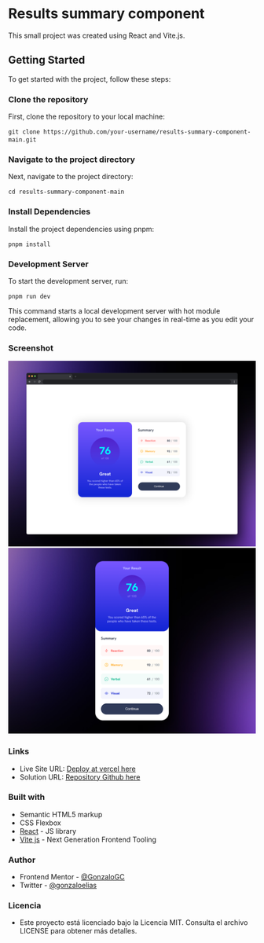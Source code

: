 #  Results summary component

This small project was created using React and Vite.js.

## Getting Started

To get started with the project, follow these steps:

### Clone the repository

First, clone the repository to your local machine:
```
git clone https://github.com/your-username/results-summary-component-main.git
```

### Navigate to the project directory
Next, navigate to the project directory:
```
cd results-summary-component-main
```
### Install Dependencies
Install the project dependencies using pnpm:
```
pnpm install
```

### Development Server

To start the development server, run:
```
pnpm run dev
```
This command starts a local development server with hot module replacement, allowing you to see your changes in real-time as you edit your code.

### Screenshot

![](public/screenshot/screenshot-desktop-up.png)
![](public/screenshot/screenshot-mobile-up.png)

### Links

- Live Site URL: [Deploy at vercel here](https://results-summary-component-main-gg.vercel.app/)
- Solution URL: [Repository Github here](https://github.com/GonzaloGC/results-summary-component-main)

### Built with

- Semantic HTML5 markup
- CSS Flexbox
- [React](https://reactjs.org/) - JS library
- [Vite js](https://vitejs.dev/) - Next Generation Frontend Tooling

### Author

- Frontend Mentor - [@GonzaloGC](https://www.frontendmentor.io/profile/GonzaloGC)
- Twitter - [@gonzaloelias](https://twitter.com/gonzaloelias)

### Licencia
- Este proyecto está licenciado bajo la Licencia MIT. Consulta el archivo LICENSE para obtener más detalles.
